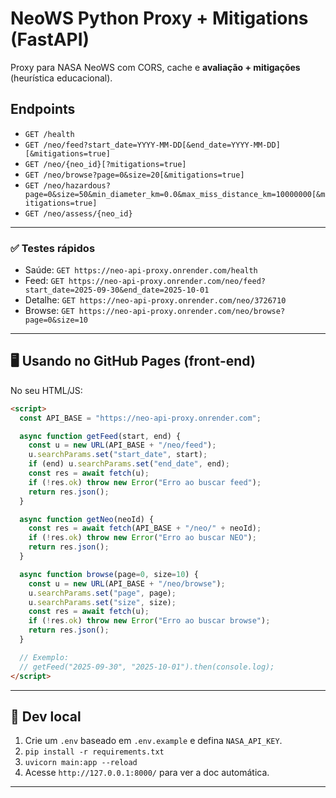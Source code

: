 # NeoWS Python Proxy + Mitigations (FastAPI)

Proxy para NASA NeoWS com CORS, cache e **avaliação + mitigações** (heurística educacional).

## Endpoints
- `GET /health`
- `GET /neo/feed?start_date=YYYY-MM-DD[&end_date=YYYY-MM-DD][&mitigations=true]`
- `GET /neo/{neo_id}[?mitigations=true]`
- `GET /neo/browse?page=0&size=20[&mitigations=true]`
- `GET /neo/hazardous?page=0&size=50&min_diameter_km=0.0&max_miss_distance_km=10000000[&mitigations=true]`
- `GET /neo/assess/{neo_id}`

---

### ✅ Testes rápidos

- Saúde: `GET https://neo-api-proxy.onrender.com/health`  
- Feed: `GET https://neo-api-proxy.onrender.com/neo/feed?start_date=2025-09-30&end_date=2025-10-01`  
- Detalhe: `GET https://neo-api-proxy.onrender.com/neo/3726710`  
- Browse: `GET https://neo-api-proxy.onrender.com/neo/browse?page=0&size=10`

---

## 🖥️ Usando no GitHub Pages (front-end)

No seu HTML/JS:
```html
<script>
  const API_BASE = "https://neo-api-proxy.onrender.com";

  async function getFeed(start, end) {
    const u = new URL(API_BASE + "/neo/feed");
    u.searchParams.set("start_date", start);
    if (end) u.searchParams.set("end_date", end);
    const res = await fetch(u);
    if (!res.ok) throw new Error("Erro ao buscar feed");
    return res.json();
  }

  async function getNeo(neoId) {
    const res = await fetch(API_BASE + "/neo/" + neoId);
    if (!res.ok) throw new Error("Erro ao buscar NEO");
    return res.json();
  }

  async function browse(page=0, size=10) {
    const u = new URL(API_BASE + "/neo/browse");
    u.searchParams.set("page", page);
    u.searchParams.set("size", size);
    const res = await fetch(u);
    if (!res.ok) throw new Error("Erro ao buscar browse");
    return res.json();
  }

  // Exemplo:
  // getFeed("2025-09-30", "2025-10-01").then(console.log);
</script>
```

---

## 🧪 Dev local

1. Crie um `.env` baseado em `.env.example` e defina `NASA_API_KEY`.  
2. `pip install -r requirements.txt`  
3. `uvicorn main:app --reload`  
4. Acesse `http://127.0.0.1:8000/` para ver a doc automática.

---
